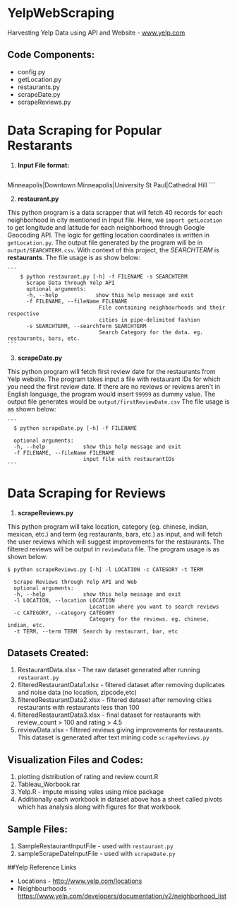 # YelpWebScraping
Harvesting Yelp Data using API and Website - www.yelp.com

## Code Components:
  * config.py
  * getLocation.py 
  * restaurants.py
  * scrapeDate.py
  * scrapeReviews.py

# Data Scraping for Popular Restarants

1. **Input File format:**
    ```
  Minneapolis|Downtown
  Minneapolis|University
  St Paul|Cathedral Hill
    ```


2. **restaurant.py**

  This python program is a data scrapper that will fetch 40 records for each neighborhood in city mentioned in Input file. Here, we `import getLocation` to get longitude and latitude for each neighborhood through Google Geocoding API. The logic for getting location coordinates is written in `getLocation.py`. The output file generated by the program will be in `output/SEARCHTERM.csv`. With context of this project, the *SEARCHTERM* is **restaurants**. The file usage is as show below: 
  
    ```      
        $ python restaurant.py [-h] -f FILENAME -s SEARCHTERM
	      Scrape Data through Yelp API
	      optional arguments:
	      -h, --help            show this help message and exit
	      -f FILENAME, --fileName FILENAME
	                             File containing neighbourhoods and their respective
	                             cities in pipe-delimited fashion
	      -s SEARCHTERM, --searchTerm SEARCHTERM
	                             Search Category for the data. eg. restaurants, bars, etc.
    ```

3. **scrapeDate.py**
  
  This python program will fetch first review date for the restaurants from Yelp website. The program takes input a file with restaurant IDs for which you need the first review date. If there are no reviews or reviews aren't in English language, the program would insert `99999` as dummy value. The output file generates would be `output/firstReviewDate.csv` The file usage is as shown below:

    ```
      $ python scrapeDate.py [-h] -f FILENAME
  
      optional arguments:
      -h, --help            show this help message and exit
      -f FILENAME, --fileName FILENAME
                            input file with restaurantIDs
    ```

# Data Scraping for Reviews 

1. **scrapeReviews.py**

  This python program will take location, category (eg. chinese, indian, mexican, etc.) and term (eg restaurants, bars, etc.) as input, and will fetch the user reviews which will suggest improvements for the restaurants. The filtered reviews will be output in `reviewData` file. The program usage is as shown below:
  
  ```
  $ python scrapeReviews.py [-h] -l LOCATION -c CATEGORY -t TERM

	Scrape Reviews through Yelp API and Web
	optional arguments:
  	-h, --help            show this help message and exit
  	-l LOCATION, --location LOCATION
        	                Location where you want to search reviews
  	-c CATEGORY, --category CATEGORY
                        	Category for the reviews. eg. chinese, indian, etc.
  	-t TERM, --term TERM  Search by restaurant, bar, etc
```

## Datasets Created:

1. RestaurantData.xlsx 	- The raw dataset generated after running `restaurant.py`
2. filteredRestaurantData1.xlsx - filtered dataset after removing duplicates and noise data (no location, zipcode,etc)
3. filteredRestaurantData2.xlsx - filtered dataset after removing cities restaurants with restaurants less than 100
4. filteredRestaurantData3.xlsx - final dataset for restaurants with review_count > 100 and rating > 4.5
5. reviewData.xlsx - filtered reviews giving improvements for restaurants. This dataset is generated after text mining code `scrapeReviews.py`

## Visualization Files and Codes:
1. plotting distribution of rating and review count.R
2. Tableau_Worbook.rar 
3. Yelp.R - impute missing vales using mice package
4. Additionally each workbook in dataset above has a sheet called pivots which has analysis along with figures for that workbook. 

## Sample Files:
1. SampleRestaurantInputFile - used with `restaurant.py`
2. sampleScrapeDateInputFile - used with `scrapeDate.py` 

##Yelp Reference Links
 - Locations - http://www.yelp.com/locations
 - Neighbourhoods - https://www.yelp.com/developers/documentation/v2/neighborhood_list

